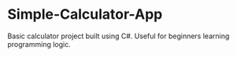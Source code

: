# Simple-Calculator-App
Basic calculator project built using C#. Useful for beginners learning programming logic.
<br>

